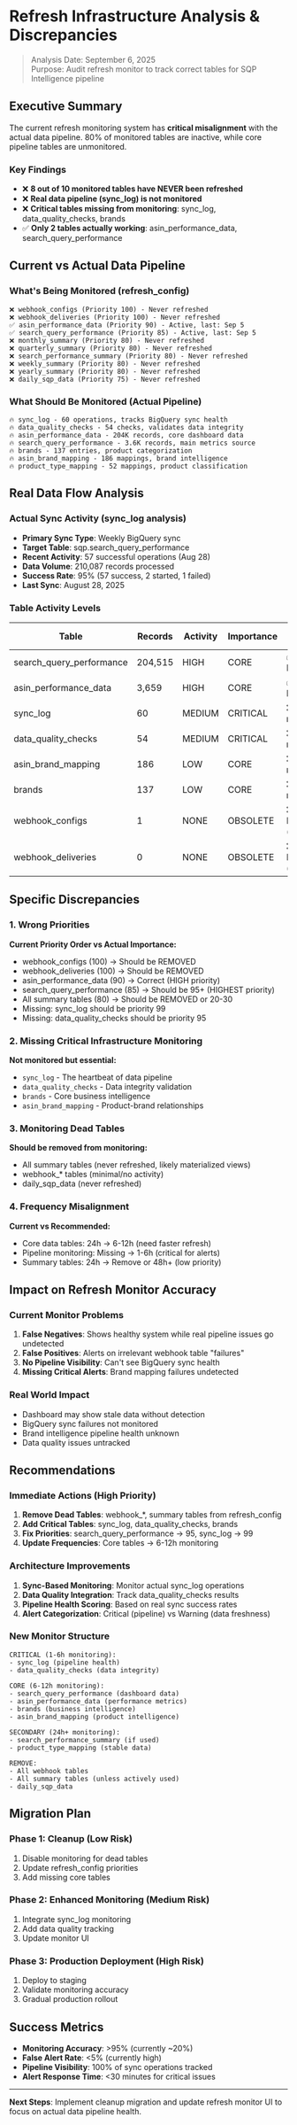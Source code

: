 # Refresh Infrastructure Analysis & Discrepancies

> Analysis Date: September 6, 2025  
> Purpose: Audit refresh monitor to track correct tables for SQP Intelligence pipeline

## Executive Summary

The current refresh monitoring system has **critical misalignment** with the actual data pipeline. 80% of monitored tables are inactive, while core pipeline tables are unmonitored.

### Key Findings

- ❌ **8 out of 10 monitored tables have NEVER been refreshed**
- ❌ **Real data pipeline (sync_log) is not monitored**
- ❌ **Critical tables missing from monitoring**: sync_log, data_quality_checks, brands
- ✅ **Only 2 tables actually working**: asin_performance_data, search_query_performance

## Current vs Actual Data Pipeline

### What's Being Monitored (refresh_config)
```
❌ webhook_configs (Priority 100) - Never refreshed
❌ webhook_deliveries (Priority 100) - Never refreshed  
✅ asin_performance_data (Priority 90) - Active, last: Sep 5
✅ search_query_performance (Priority 85) - Active, last: Sep 5
❌ monthly_summary (Priority 80) - Never refreshed
❌ quarterly_summary (Priority 80) - Never refreshed
❌ search_performance_summary (Priority 80) - Never refreshed
❌ weekly_summary (Priority 80) - Never refreshed
❌ yearly_summary (Priority 80) - Never refreshed
❌ daily_sqp_data (Priority 75) - Never refreshed
```

### What Should Be Monitored (Actual Pipeline)
```
🔥 sync_log - 60 operations, tracks BigQuery sync health
🔥 data_quality_checks - 54 checks, validates data integrity  
🔥 asin_performance_data - 204K records, core dashboard data
🔥 search_query_performance - 3.6K records, main metrics source
🔥 brands - 137 entries, product categorization
🔥 asin_brand_mapping - 186 mappings, brand intelligence
🔥 product_type_mapping - 52 mappings, product classification
```

## Real Data Flow Analysis

### Actual Sync Activity (sync_log analysis)
- **Primary Sync Type**: Weekly BigQuery sync
- **Target Table**: sqp.search_query_performance 
- **Recent Activity**: 57 successful operations (Aug 28)
- **Data Volume**: 210,087 records processed
- **Success Rate**: 95% (57 success, 2 started, 1 failed)
- **Last Sync**: August 28, 2025

### Table Activity Levels
| Table | Records | Activity | Importance | Monitor Status |
|-------|---------|----------|------------|----------------|
| search_query_performance | 204,515 | HIGH | CORE | ✅ Monitored |
| asin_performance_data | 3,659 | HIGH | CORE | ✅ Monitored |
| sync_log | 60 | MEDIUM | CRITICAL | ❌ Not monitored |
| data_quality_checks | 54 | MEDIUM | CRITICAL | ❌ Not monitored |
| asin_brand_mapping | 186 | LOW | CORE | ❌ Not monitored |
| brands | 137 | LOW | CORE | ❌ Not monitored |
| webhook_configs | 1 | NONE | OBSOLETE | ❌ Monitored (waste) |
| webhook_deliveries | 0 | NONE | OBSOLETE | ❌ Monitored (waste) |

## Specific Discrepancies

### 1. Wrong Priorities
**Current Priority Order vs Actual Importance:**
- webhook_configs (100) → Should be REMOVED
- webhook_deliveries (100) → Should be REMOVED  
- asin_performance_data (90) → Correct (HIGH priority)
- search_query_performance (85) → Should be 95+ (HIGHEST priority)
- All summary tables (80) → Should be REMOVED or 20-30
- Missing: sync_log should be priority 99
- Missing: data_quality_checks should be priority 95

### 2. Missing Critical Infrastructure Monitoring
**Not monitored but essential:**
- `sync_log` - The heartbeat of data pipeline
- `data_quality_checks` - Data integrity validation
- `brands` - Core business intelligence  
- `asin_brand_mapping` - Product-brand relationships

### 3. Monitoring Dead Tables
**Should be removed from monitoring:**
- All summary tables (never refreshed, likely materialized views)
- webhook_* tables (minimal/no activity)
- daily_sqp_data (never refreshed)

### 4. Frequency Misalignment
**Current vs Recommended:**
- Core data tables: 24h → 6-12h (need faster refresh)
- Pipeline monitoring: Missing → 1-6h (critical for alerts)
- Summary tables: 24h → Remove or 48h+ (low priority)

## Impact on Refresh Monitor Accuracy

### Current Monitor Problems
1. **False Negatives**: Shows healthy system while real pipeline issues go undetected
2. **False Positives**: Alerts on irrelevant webhook table "failures"
3. **No Pipeline Visibility**: Can't see BigQuery sync health
4. **Missing Critical Alerts**: Brand mapping failures undetected

### Real World Impact
- Dashboard may show stale data without detection
- BigQuery sync failures not monitored
- Brand intelligence pipeline health unknown
- Data quality issues untracked

## Recommendations

### Immediate Actions (High Priority)
1. **Remove Dead Tables**: webhook_*, summary tables from refresh_config
2. **Add Critical Tables**: sync_log, data_quality_checks, brands
3. **Fix Priorities**: search_query_performance → 95, sync_log → 99
4. **Update Frequencies**: Core tables → 6-12h monitoring

### Architecture Improvements  
1. **Sync-Based Monitoring**: Monitor actual sync_log operations
2. **Data Quality Integration**: Track data_quality_checks results
3. **Pipeline Health Scoring**: Based on real sync success rates
4. **Alert Categorization**: Critical (pipeline) vs Warning (data freshness)

### New Monitor Structure
```
CRITICAL (1-6h monitoring):
- sync_log (pipeline health)
- data_quality_checks (data integrity)

CORE (6-12h monitoring):  
- search_query_performance (dashboard data)
- asin_performance_data (performance metrics)
- brands (business intelligence)
- asin_brand_mapping (product intelligence)

SECONDARY (24h+ monitoring):
- search_performance_summary (if used)
- product_type_mapping (stable data)

REMOVE:
- All webhook tables
- All summary tables (unless actively used)
- daily_sqp_data
```

## Migration Plan

### Phase 1: Cleanup (Low Risk)
1. Disable monitoring for dead tables
2. Update refresh_config priorities
3. Add missing core tables

### Phase 2: Enhanced Monitoring (Medium Risk)
1. Integrate sync_log monitoring
2. Add data quality tracking  
3. Update monitor UI

### Phase 3: Production Deployment (High Risk)
1. Deploy to staging
2. Validate monitoring accuracy
3. Gradual production rollout

## Success Metrics

- **Monitoring Accuracy**: >95% (currently ~20%)
- **False Alert Rate**: <5% (currently high)
- **Pipeline Visibility**: 100% of sync operations tracked
- **Alert Response Time**: <30 minutes for critical issues

---

**Next Steps**: Implement cleanup migration and update refresh monitor UI to focus on actual data pipeline health.